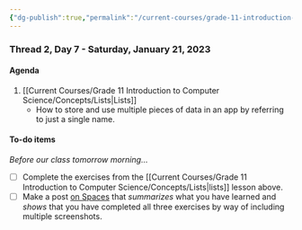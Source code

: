 ```yaml
---
{"dg-publish":true,"permalink":"/current-courses/grade-11-introduction-to-computer-science/section-1/thread-2/day-7/","dgHomeLink":false}
---
```


### Thread 2, Day 7 - Saturday, January 21, 2023

#### Agenda

1. [[Current Courses/Grade 11 Introduction to Computer Science/Concepts/Lists|Lists]]
	- How to store and use multiple pieces of data in an app by referring to just a single name.
	  
#### To-do items
*Before our class tomorrow morning...*
- [ ] Complete the exercises from the [[Current Courses/Grade 11 Introduction to Computer Science/Concepts/Lists|lists]] lesson above.  
- [ ] Make a post [on Spaces](https://ca.spacesedu.com/) that *summarizes* what you have learned and *shows* that you have completed all three exercises by way of including multiple screenshots.